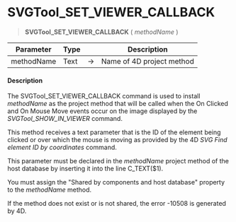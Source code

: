 # SVGTool_SET_VIEWER_CALLBACK

>**SVGTool_SET_VIEWER_CALLBACK** ( *methodName* )

| Parameter | Type |  | Description |
| --- | --- | --- | --- |
| methodName | Text | &#8594; | Name of 4D project method |



#### Description 

The SVGTool\_SET\_VIEWER\_CALLBACK command is used to install *methodName* as the project method that will be called when the On Clicked and On Mouse Move events occur on the image displayed by the *SVGTool\_SHOW\_IN\_VIEWER* command. 

This method receives a text parameter that is the ID of the element being clicked or over which the mouse is moving as provided by the 4D *SVG Find element ID by coordinates* command. 

This parameter must be declared in the *methodName* project method of the host database by inserting it into the line C\_TEXT($1).

You must assign the "Shared by components and host database" property to the *methodName* method.

If the method does not exist or is not shared, the error -10508 is generated by 4D.
